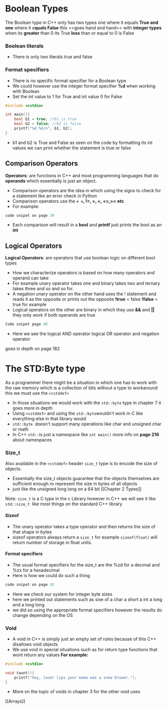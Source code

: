 # Boolean Types
The Boolean type in C++ only has two types one where it equals **True and one** where it e**quals False** this ==goes hand and hand== with **integer types** when its **greater** than 0 its True **less** than or equal to 0 is False

### Boolean literals
- There is only two literals true and false 

### Format specifiers 
- There is no specific format specifier for a Boolean type
- We could however use the integer format specifier **%d** when working with Boolean
- Set the int value to 1 for True and int value 0 for False 
```C++
#include <cstdio>

int main(){
	bool b1 = true; //b1 is true
	bool b2 = false; //b2 is false
	printf("%d %d/n", b1, b2);
}
```

- b1 and b2 is True and False as seen on the code by formatting its int values we can print whether the statement is true or false

## Comparison Operators 
**Operators**: are functions in C++ and most programming languages that do **operands** which essentially is just an object. 

- Comparison operators are the idea in which using the signs to check for a statement like an error check in Python
- Comparison operators use the **`= =`, !=, >, <, <=,>= etc**
- For example:

```C++
code snipet on page 39
```

- Each comparison will result in a **bool** and **printf** just prints the bool as an **int**

## Logical Operators
**Logical Operators**: are operators that use boolean logic on different bool types

- How we characterize operators is based on how many operators and operand can take 
- For example unary operator takes one and binary takes two and ternary takes three and so and so for. 
- A negation unary operator on the other hand uses the ! statement and reads it as the opposite or prints out the opposite **!true** = false **!false** = true for example
- Logical operators on the other are binary in which they use **&&** and **||** they only work if both operands are true

```C++
Code snipet page 40
```

- Here we see the logical AND operator logical OR operator and negation operator

goes in depth on page 182 
# The STD:Byte type
As a programmer there might be a situation in which one has to work with the raw memory which is a collection of bits without a type to workaround this we must use the `<cstddef>`

- In those situations we would work with the `std::byte` type in chapter 7 it goes more in depth 
- Using `<cstddef>` and using the `std::byte`wouldn't work in C like everything else in that library would 
- `std::byte `doesn't support many operations like char and unsigned char or math 
- In C++ `std::`is just a namespace like `int main()` more info on **page 216** about namespaces

### Size_t
Also available in the `<cstddef>` header `size_t` type is to encode the size of objects. 

-  Essentially the size_t objects guarantee that the objects themselves are sufficient enough ro represent the size in bytes of all objects
- just like the unsigned long long on a 64 bit [[Chapter 2 Types]] 

Note: `size_t` is a C type in the c Library however in C++ we will see it like `std::size_t `like most things on the standard C++ library

#### Sizeof 
- The unary operator takes a type operator and then returns the size of that shape in bytes 
- sizeof operators always return a `size_t` for example `sizeof(float)` will return number of storage in float units.
#### Format specifiers 
- The usual format specifiers for the size_t are the %zd for a decimal and %zx for a hexadecimal 
- Here is how we could do such a thing 

```C++
code snipet on page 41
```

- Here we check our system for integer byte sizes
- here we printed out statements such as sixe of a char a short a int a long and a long long 
- we did so using the appropriate format specifiers however the results do change depending on the OS
### Void
-  A void in C++ is simply just an empty set of rules because of this C++ disallows void objects 
- We use void in special situations such as for return type functions that wont return any values **For example:**

```C++
#include <cstdio>

void taunt(){
	printf("hey, laser lips your mama was a snow blower.");
}
```

- More on the topic of voids in chapter 3 for the other void uses

[[Arrays]]
